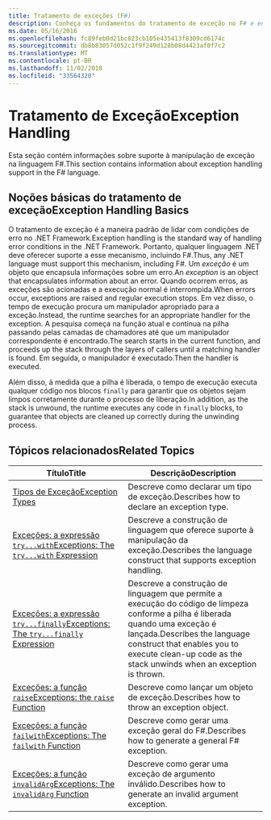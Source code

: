 ```yaml
---
title: Tratamento de exceções (F#)
description: Conheça os fundamentos do tratamento de exceção no F# e encontre links para expressões e funções de manipulação de exceção.
ms.date: 05/16/2016
ms.openlocfilehash: fc89feb0d21bc823cb105e435413f8309cd6174c
ms.sourcegitcommit: db8b83057d052c1f9f249d128b08d4423af0f7c2
ms.translationtype: MT
ms.contentlocale: pt-BR
ms.lasthandoff: 11/02/2018
ms.locfileid: "33564320"
---
```

# <a name="exception-handling"></a><span data-ttu-id="f1f5d-103">Tratamento de Exceção</span><span class="sxs-lookup"><span data-stu-id="f1f5d-103">Exception Handling</span></span>

<span data-ttu-id="f1f5d-104">Esta seção contém informações sobre suporte à manipulação de exceção na linguagem F#.</span><span class="sxs-lookup"><span data-stu-id="f1f5d-104">This section contains information about exception handling support in the F# language.</span></span>


## <a name="exception-handling-basics"></a><span data-ttu-id="f1f5d-105">Noções básicas do tratamento de exceção</span><span class="sxs-lookup"><span data-stu-id="f1f5d-105">Exception Handling Basics</span></span>
<span data-ttu-id="f1f5d-106">O tratamento de exceção é a maneira padrão de lidar com condições de erro no .NET Framework.</span><span class="sxs-lookup"><span data-stu-id="f1f5d-106">Exception handling is the standard way of handling error conditions in the .NET Framework.</span></span> <span data-ttu-id="f1f5d-107">Portanto, qualquer linguagem .NET deve oferecer suporte a esse mecanismo, incluindo F#.</span><span class="sxs-lookup"><span data-stu-id="f1f5d-107">Thus, any .NET language must support this mechanism, including F#.</span></span> <span data-ttu-id="f1f5d-108">Um *exceção* é um objeto que encapsula informações sobre um erro.</span><span class="sxs-lookup"><span data-stu-id="f1f5d-108">An *exception* is an object that encapsulates information about an error.</span></span> <span data-ttu-id="f1f5d-109">Quando ocorrem erros, as exceções são acionadas e a execução normal é interrompida.</span><span class="sxs-lookup"><span data-stu-id="f1f5d-109">When errors occur, exceptions are raised and regular execution stops.</span></span> <span data-ttu-id="f1f5d-110">Em vez disso, o tempo de execução procura um manipulador apropriado para a exceção.</span><span class="sxs-lookup"><span data-stu-id="f1f5d-110">Instead, the runtime searches for an appropriate handler for the exception.</span></span> <span data-ttu-id="f1f5d-111">A pesquisa começa na função atual e continua na pilha passando pelas camadas de chamadores até que um manipulador correspondente é encontrado.</span><span class="sxs-lookup"><span data-stu-id="f1f5d-111">The search starts in the current function, and proceeds up the stack through the layers of callers until a matching handler is found.</span></span> <span data-ttu-id="f1f5d-112">Em seguida, o manipulador é executado.</span><span class="sxs-lookup"><span data-stu-id="f1f5d-112">Then the handler is executed.</span></span>

<span data-ttu-id="f1f5d-113">Além disso, à medida que a pilha é liberada, o tempo de execução executa qualquer código nos blocos `finally` para garantir que os objetos sejam limpos corretamente durante o processo de liberação.</span><span class="sxs-lookup"><span data-stu-id="f1f5d-113">In addition, as the stack is unwound, the runtime executes any code in `finally` blocks, to guarantee that objects are cleaned up correctly during the unwinding process.</span></span>


## <a name="related-topics"></a><span data-ttu-id="f1f5d-114">Tópicos relacionados</span><span class="sxs-lookup"><span data-stu-id="f1f5d-114">Related Topics</span></span>

|<span data-ttu-id="f1f5d-115">Título</span><span class="sxs-lookup"><span data-stu-id="f1f5d-115">Title</span></span>|<span data-ttu-id="f1f5d-116">Descrição</span><span class="sxs-lookup"><span data-stu-id="f1f5d-116">Description</span></span>|
|-----|-----------|
|[<span data-ttu-id="f1f5d-117">Tipos de Exceção</span><span class="sxs-lookup"><span data-stu-id="f1f5d-117">Exception Types</span></span>](exception-types.md)|<span data-ttu-id="f1f5d-118">Descreve como declarar um tipo de exceção.</span><span class="sxs-lookup"><span data-stu-id="f1f5d-118">Describes how to declare an exception type.</span></span>|
|[<span data-ttu-id="f1f5d-119">Exceções: a expressão `try...with`</span><span class="sxs-lookup"><span data-stu-id="f1f5d-119">Exceptions: The `try...with` Expression</span></span>](the-try-with-expression.md)|<span data-ttu-id="f1f5d-120">Descreve a construção de linguagem que oferece suporte à manipulação da exceção.</span><span class="sxs-lookup"><span data-stu-id="f1f5d-120">Describes the language construct that supports exception handling.</span></span>|
|[<span data-ttu-id="f1f5d-121">Exceções: a expressão `try...finally`</span><span class="sxs-lookup"><span data-stu-id="f1f5d-121">Exceptions: The `try...finally` Expression</span></span>](the-try-finally-expression.md)|<span data-ttu-id="f1f5d-122">Descreve a construção de linguagem que permite a execução do código de limpeza conforme a pilha é liberada quando uma exceção é lançada.</span><span class="sxs-lookup"><span data-stu-id="f1f5d-122">Describes the language construct that enables you to execute clean-up code as the stack unwinds when an exception is thrown.</span></span>|
|[<span data-ttu-id="f1f5d-123">Exceções: a função `raise`</span><span class="sxs-lookup"><span data-stu-id="f1f5d-123">Exceptions: the `raise` Function</span></span>](the-raise-Function.md)|<span data-ttu-id="f1f5d-124">Descreve como lançar um objeto de exceção.</span><span class="sxs-lookup"><span data-stu-id="f1f5d-124">Describes how to throw an exception object.</span></span>|
|[<span data-ttu-id="f1f5d-125">Exceções: a função `failwith`</span><span class="sxs-lookup"><span data-stu-id="f1f5d-125">Exceptions: The `failwith` Function</span></span>](the-failwith-function.md)|<span data-ttu-id="f1f5d-126">Descreve como gerar uma exceção geral do F#.</span><span class="sxs-lookup"><span data-stu-id="f1f5d-126">Describes how to generate a general F# exception.</span></span>|
|[<span data-ttu-id="f1f5d-127">Exceções: a função `invalidArg`</span><span class="sxs-lookup"><span data-stu-id="f1f5d-127">Exceptions: The `invalidArg` Function</span></span>](the-invalidArg-function.md)|<span data-ttu-id="f1f5d-128">Descreve como gerar uma exceção de argumento inválido.</span><span class="sxs-lookup"><span data-stu-id="f1f5d-128">Describes how to generate an invalid argument exception.</span></span>|
